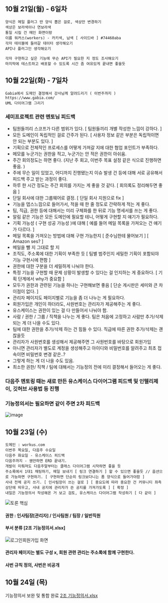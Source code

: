 10월 21일(월) - 6일차
-------------------------
```
양식은 메일 플러그 딴 양식 뽑은 걸로, 색상만 변경하기  
색상은 보라색이나 연보라색
통일 시킬 건 메인 화면이랑 
이름 워커스(workers) - 카키색, 남색 [ 사이드바 ] #74460aba
각자 테이블에 들어갈 데이터 생각해오기
API나 플러그인 생각해오기

각자 구현하고 싶은 기능에 무슨 API가 필요한 지 정도 조사해오기
마지막에 테스트하고 배포할 수 있도록 시간 좀 여유있게 끝내면 좋을듯
```


10월 22일(화) - 7일차
------------------------
```
Gabia에서 도메인 결정해서 강사님께 알려드리기 ( 이번주까지 )
https://www.gabia.com/
UML 다이어그램 그리기

```

### 세미프로젝트 관련 멘토님 피드백
- 팀원들끼리 스코프가 다른 범위가 있다. [ 팀원들끼리 개별 작성한 느낌이 강하다. ]
- 모든 도메인이 독립적인 걸로 간주가 된다. [ 사용자 정보 같은 부분은 독립적이면 안 되는 부분도 있다. ]
- 기획으로 전체적인 프로세스를 어떻게 가져갈 지에 대한 협업 포인트가 부족하다.
- 메모를 누군가는 권한을 적고, 누군가는 안 적은 권한이 아쉬움.
- 주간 회의정도는 하면 좋다. (지난 주 회고, 이번주 목표 설정 같은 식으로 진행하면 좋음. )
- 주에 무슨 일이 있었고, 어디까지 진행됐는지 이슈 발생 건 등에 대해 서로 공유해서 피드백 주고 받는 과정이 좋다.
- 하루 한 시간 정도는 주간 회의를 가지는 게 좋을 것 같다. [ 회의록도 정리해두면 좋음 ]
- 단일 회사에 대한 그룹웨어로 결정. [ 단일 회사 지원으로 fix ]
- 기능을 뎁스느낌으로 들어가서, 적을 때 한 줄 정도로 간략하게 적는 게 좋다.
- 팀, 직급, 권한 등에 대해서는 미리 구체화를 한 뒤로 기능 명세서를 쓰는 게 좋다.
- 알림 같은 기능은 모든 도메인에 필요할 테니, 어떻게 구현할 지 얘기가 필요하다.
- 기획 가능성 ( 구현 성공 가능성 )에 대해 [ 예를 들어 메일 목록을 가져오는 건 얘기가 다르다. ]
- 메일 목록을 가져오는 방법에 대해 구현 가능한지 [ 준수님한테 물어보기 ] [ Amazon ses? ]
- 메일을 뺄 지 그대로 할 지
- 조직도, 주소록에 대한 기획이 부족한 듯 [ 팀별 범주인지 세밀한 기획이 포함되야 기능 구현시에 편함 ]
- 권한에 대한 구분을 더 세밀하게 나눠야 한다. 
- 특정 기능을 구현할 때 문제 상황이 발생할 수 있다는 걸 인지하는 게 중요하다. [ 기획 단계에서 why가 중요함 ]
- 모두가 권한과 관련된 기능을 하나는 구현해보면 좋음 [ 단순 게시판은 세미와 큰 차이점이 없다. ]
- 관리자 페이지도 페이지별로 기능을 좀 더 나누는 게 필요하다.
- 회원가입은 개인이 하더라도, 사원번호는 관리자가 제공해주는 게 좋다.
- 유스케이스는 권한이 있는 걸 다 만들어서 나눠야 함.
- 사람 / 권한 / 그룹 / 직책을 나누는 게 좋다. 팀은 처음에 고정하고 사람만 추가/삭제되는 게 더 나을 수도 있다.
- 팀에 대한 권한을 추가/삭제 하는 건 힘들 수 있다. 직급에 따른 권한 추가/삭제는 괜찮을듯
- 관리자가 사원번호를 생성해서 제공해주면 그 사원번호를 바탕으로 회원가입
- 아니면 관리자가 별도로 계정을 생성해주고 아이디와 비밀번호를 알려주고 최초 접속이면 비밀번호 변경 같은..?
- 그렇게 하는 게 더 나을 수도 있음.
- 최소한 권한/ 직책 / 팀에 대해서는 기능정의 전에 미리 결정해서 들어오는 게 좋다.

### 다음주 멘토링 때는 새로 만든 유스케이스 다이어그램 피드백 및 인텔리제이, 깃허브 사용법 등 진행    
### 기능정의서는 필요하면 같이 주면 2차 피드백
![image](https://github.com/user-attachments/assets/530d95ea-2ac5-4e38-99f2-9b608153bfa4)

10월 23일 (수)
----------------------
```
도메인 : workus.com
이번주 목요일, 다음주 수요일 
다음주 화요일 - 유스케이스 피드백
다음주까지 - 웬만하면 ERD 끝내기.
개발이 미뤄져도 다음주말부터는 클래스 다이어그램 시작하면 좋을 듯
주소록에서 1대1 채팅하기, 메일 보내기 [ 링크 연결하기 ] 할 수 있으면 좋을듯 // 옵션으로 가능하면 구현하기. [ 구현하면 단순히 링크보다니는 폼 양식으로 들어가야함 ]
사내 전체 공지 쓰기. [ 인사팀장이 쓰는 걸로 ] [ 중요도에 따라 중요한 건 커뮤니티 좌측 상단에 띄우고, 사내 공지에 관리자가 쓴 공지를 가져가도록 ] [ 확정 ]
내일은 기능정의서 작성해온 거 보고 검토, 유스케이스 다이어그램 작성하기 [ 다 같이 ]
```
![토론 핵심](https://github.com/user-attachments/assets/434449b8-cfb5-46e5-8779-ff3d1ab9c47f)

#### 권한 : 인사팀장[관리자] / 인사팀원 / 팀장 / 일반직원
#### 부서 분류 [2조 기능정의서.xlsx]


![로그인회원가입 화면](https://github.com/user-attachments/assets/e49fe05c-5667-4a2a-8e7c-5adbdae85f30)

#### 관리자 페이지는 별도 구성 x, 회원 관련 관리는 주소록에 함께 구현한다. 
#### 사번 규칙 정의, 사번은 비공개

10월 24일 (목)
---------------------------------------

기능정의서 보완 및 통합 완료
[2조 기능정의서.xlsx](https://github.com/user-attachments/files/17503941/2.xlsx)



